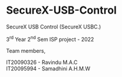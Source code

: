 # SecureX-USB-Control
SecureX USB Control (SecureX USBC.)

3<sup>rd</sup> Year 2<sup>nd</sup> Sem ISP project - 2022

Team members,

IT20090326 - Ravindu M.A.C <br>
IT20095994 - Samadhini A.H.M.W